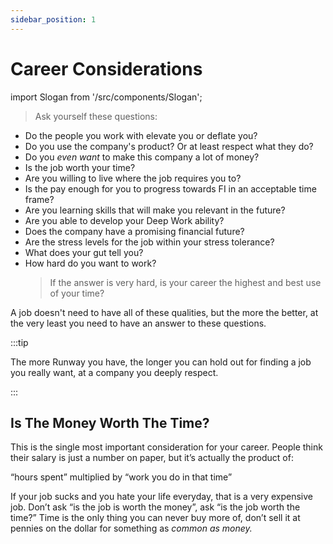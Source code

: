 ```yaml
---
sidebar_position: 1
---
```

# Career Considerations

import Slogan from '/src/components/Slogan';

>Ask yourself these questions:

- Do the people you work with elevate you or deflate you?
- Do you use the company's product? Or at least respect what they do?
- Do you *even want* to make this company a lot of money?
- Is the job worth your time?
- Are you willing to live where the job requires you to?
- Is the pay enough for you to progress towards FI in an acceptable time frame?
- Are you learning skills that will make you relevant in the future?
- Are you able to develop your Deep Work ability?
- Does the company have a promising financial future?
- Are the stress levels for the job within your stress tolerance?
- What does your gut tell you?
- How hard do you want to work?
  >If the answer is very hard, is your career the highest and best use of your time?

A job doesn't need to have all of these qualities, but the more the better, at the very least you need to have an answer to these questions. 

:::tip

The more Runway you have, the longer you can hold out for finding a job you really want, at a company you deeply respect.

:::

## Is The Money Worth The Time?

This is the single most important consideration for your career. People think their salary is just a number on paper, but it’s actually the product of: 

“hours spent” multiplied by “work you do in that time” 

If your job sucks and you hate your life everyday, that is a very expensive job. Don’t ask “is the job is worth the money”, ask “is the job worth the time?” Time is the only thing you can never buy more of, don’t sell it at pennies on the dollar for something as *common as money.*

<Slogan/>